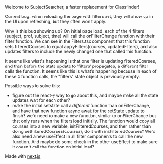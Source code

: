 Welcome to SubjectSearcher, a faster replacement for Classfinder!

Current bug: when reloading the page with filters set, they will show up in the UI upon refreshing, but they often won't apply. 

Why is this bug showing up? On initial page load, each of the 4 filters (subject, prof, subject, time) will call the onFilterChange function with their filter function. We can see in the Filters.tsx component that this function sets filteredCourses to equal applyFilters(courses, updatedFilters), and also updates filters to include the newly changed one that called this function.

It seems like what's happening is that one filter is updating filteredCourses, and then before the state update to 'filters' propagates, a different filter calls the function. It seems like this is what's happening because In each of these 4 function calls, the "filters" state object is previously empty. 

Possible ways to solve this:
- figure out the react-y way to go about this, and maybe make all the state updates wait for each other?
- make the initial setstate call a *different* function than onFilterChange, and have that new function async await for the setState update to finish?
we'd need to make a new function, similar to onFilterChange but that only runs when the filters load initially.
The function would copy all courses into a new variable, initFilteredCourses, and then rather than doing setFilteredCourses(courses), do it with initFilteredCourses?
We'd also need a new useEffect in all filter components to call the new function. And maybe do some check in the other useEffect to make sure it doesn't call the function on initial load? 

Made with [next.js](https://nextjs.org/)